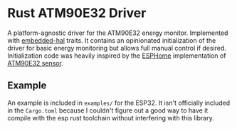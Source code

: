 # Rust ATM90E32 Driver
A platform-agnostic driver for the ATM90E32 energy monitor.
Implemented with [embedded-hal](https://docs.rs/embedded-hal/latest/embedded_hal/index.html) traits.
It contains an opinionated initialization of the driver for basic energy monitoring but allows full manual
control if desired.  Initialization code was heavily inspired by the [ESPHome](https://esphome.io/) implementation of
[ATM90E32 sensor](https://github.com/esphome/esphome/tree/dev/esphome/components/atm90e32).

## Example
An example is included in `examples/` for the ESP32.  It isn't officially included in the `Cargo.toml` because I
couldn't figure out a good way to have it compile with the esp rust toolchain without interfering with this library.